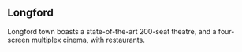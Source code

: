 ## Longford

Longford town boasts a state-of-the-art 200-seat theatre, and a four-screen multiplex cinema, with restaurants.